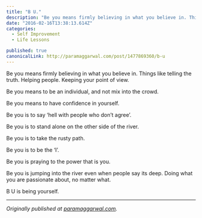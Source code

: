 ```yaml
---
title: "B U."
description: "Be you means firmly believing in what you believe in. Things like telling the truth. Helping people. Keeping your point of view. Be you is jumping into the river even when people say its deep. Doing…"
date: "2016-02-16T13:38:13.614Z"
categories: 
  - Self Improvement
  - Life Lessons

published: true
canonicalLink: http://paramaggarwal.com/post/1477869360/b-u
---
```


Be you means firmly believing in what you believe in. Things like telling the truth. Helping people. Keeping your point of view.

Be you means to be an individual, and not mix into the crowd.

Be you means to have confidence in yourself.

Be you is to say ‘hell with people who don’t agree’.

Be you is to stand alone on the other side of the river.

Be you is to take the rusty path.

Be you is to be the ‘I’.

Be you is praying to the power that is you.

Be you is jumping into the river even when people say its deep. Doing what you are passionate about, no matter what.

B U is being yourself.

---

_Originally published at_ [_paramaggarwal.com_](http://paramaggarwal.com/post/1477869360/b-u)_._
